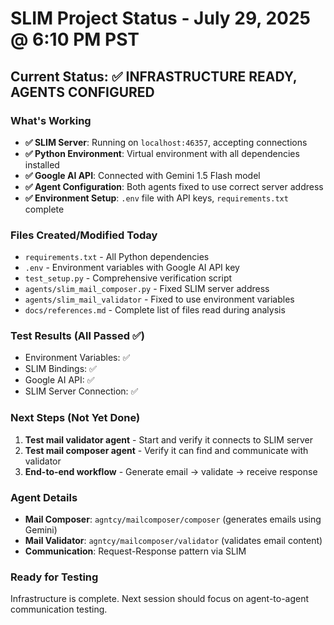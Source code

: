 # SLIM Project Status - July 29, 2025 @ 6:10 PM PST

## Current Status: ✅ INFRASTRUCTURE READY, AGENTS CONFIGURED

### What's Working
- **✅ SLIM Server**: Running on `localhost:46357`, accepting connections
- **✅ Python Environment**: Virtual environment with all dependencies installed
- **✅ Google AI API**: Connected with Gemini 1.5 Flash model
- **✅ Agent Configuration**: Both agents fixed to use correct server address
- **✅ Environment Setup**: `.env` file with API keys, `requirements.txt` complete

### Files Created/Modified Today
- `requirements.txt` - All Python dependencies
- `.env` - Environment variables with Google AI API key
- `test_setup.py` - Comprehensive verification script
- `agents/slim_mail_composer.py` - Fixed SLIM server address
- `agents/slim_mail_validator` - Fixed to use environment variables
- `docs/references.md` - Complete list of files read during analysis

### Test Results (All Passed ✅)
- Environment Variables: ✅
- SLIM Bindings: ✅  
- Google AI API: ✅
- SLIM Server Connection: ✅

### Next Steps (Not Yet Done)
1. **Test mail validator agent** - Start and verify it connects to SLIM server
2. **Test mail composer agent** - Verify it can find and communicate with validator
3. **End-to-end workflow** - Generate email → validate → receive response

### Agent Details
- **Mail Composer**: `agntcy/mailcomposer/composer` (generates emails using Gemini)
- **Mail Validator**: `agntcy/mailcomposer/validator` (validates email content)
- **Communication**: Request-Response pattern via SLIM

### Ready for Testing
Infrastructure is complete. Next session should focus on agent-to-agent communication testing.